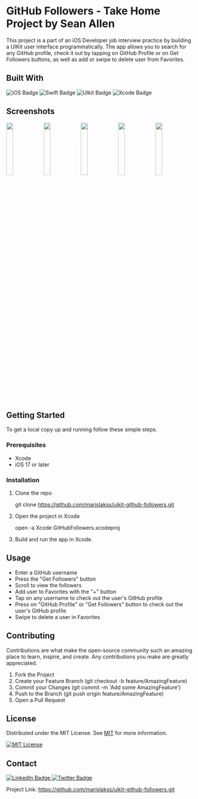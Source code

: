 
# GitHub Followers - Take Home Project by Sean Allen

This project is a part of an iOS Developer job interview practice by building a UIKit user interface programmatically. The app allows you to search for any GitHub profile, check it out by tapping on GitHub Profile or on Get Followers buttons, as well as add or swipe to delete user from Favorites.


## Built With

![iOS Badge](https://img.shields.io/badge/iOS-000?logo=ios&logoColor=fff&style=flat)
![Swift Badge](https://img.shields.io/badge/Swift-F05138?logo=swift&logoColor=fff&style=flat)
![UIkit Badge](https://img.shields.io/badge/UIkit-2396F3?logo=uikit&logoColor=fff&style=flat)
![Xcode Badge](https://img.shields.io/badge/Xcode-147EFB?logo=xcode&logoColor=fff&style=flat)

## Screenshots

<div>
  <img src="https://github.com/marislakss/uikit-github-followers/assets/106552140/16e0d4ff-fff2-4608-9950-115b41f0386d" width="19%" height="auto">
  <img src="https://github.com/marislakss/uikit-github-followers/assets/106552140/b27a71ae-1bd5-42a9-98b0-0bf897e8a2b9" width="19%" height="auto">
  <img src="https://github.com/marislakss/uikit-github-followers/assets/106552140/f60439e5-a51d-4aa4-9dfc-71c151828882" width="19%" height="auto">
  <img src="https://github.com/marislakss/uikit-github-followers/assets/106552140/ceeb6caa-f4e6-4a3e-97d5-7f6c49dd617b" width="19%" height="auto">
  <img src="https://github.com/marislakss/uikit-github-followers/assets/106552140/f5f65304-3070-4745-9b84-7be010371d4a" width="19%" height="auto">
</div>

## Getting Started

To get a local copy up and running follow these simple steps.

### Prerequisites

* Xcode
* iOS 17 or later

### Installation

1. Clone the repo

   git clone https://github.com/marislakss/uikit-github-followers.git

2. Open the project in Xcode

   open -a Xcode GitHubFollowers.xcodeproj

3. Build and run the app in Xcode.
## Usage

* Enter a GitHub username
* Press the "Get Followers" button
* Scroll to view the followers
* Add user to Favorites with the "+" button
* Tap on any username to check out the user's GitHub profile
* Press on "GitHub Profile" or "Get Followers" button to check out the user's   GitHub profile
* Swipe to delete a user in Favorites


## Contributing

Contributions are what make the open-source community such an amazing place to learn, inspire, and create. Any contributions you make are greatly appreciated.

1. Fork the Project
2. Create your Feature Branch (git checkout -b feature/AmazingFeature)
3. Commit your Changes (git commit -m 'Add some AmazingFeature')
4. Push to the Branch (git push origin feature/AmazingFeature)
5. Open a Pull Request


## License

Distributed under the MIT License. See [MIT](https://choosealicense.com/licenses/mit/) for more information.

[![MIT License](https://img.shields.io/badge/License-MIT-green.svg)](https://choosealicense.com/licenses/mit/)

## Contact

<div id="badges">
  <a href="https://www.linkedin.com/in/maris-lakss/">
    <img src="https://img.shields.io/badge/LinkedIn-blue?style=for-the-badge&logo=linkedin&logoColor=white" alt="LinkedIn Badge"/>
  </a>
  <a href="https://twitter.com/mariscodes">
    <img src="https://img.shields.io/badge/Twitter-blue?style=for-the-badge&logo=twitter&logoColor=white" alt="Twitter Badge"/>
  </a>
</div>

Project Link: https://github.com/marislakss/uikit-github-followers.git

